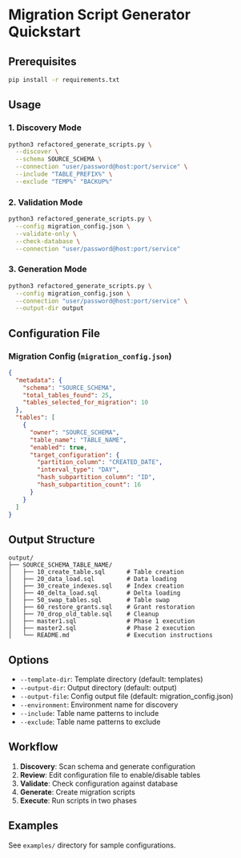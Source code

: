 # Migration Script Generator Quickstart

## Prerequisites
```bash
pip install -r requirements.txt
```

## Usage

### 1. Discovery Mode
```bash
python3 refactored_generate_scripts.py \
  --discover \
  --schema SOURCE_SCHEMA \
  --connection "user/password@host:port/service" \
  --include "TABLE_PREFIX%" \
  --exclude "TEMP%" "BACKUP%"
```

### 2. Validation Mode
```bash
python3 refactored_generate_scripts.py \
  --config migration_config.json \
  --validate-only \
  --check-database \
  --connection "user/password@host:port/service"
```

### 3. Generation Mode
```bash
python3 refactored_generate_scripts.py \
  --config migration_config.json \
  --connection "user/password@host:port/service" \
  --output-dir output
```

## Configuration File

### Migration Config (`migration_config.json`)
```json
{
  "metadata": {
    "schema": "SOURCE_SCHEMA",
    "total_tables_found": 25,
    "tables_selected_for_migration": 10
  },
  "tables": [
    {
      "owner": "SOURCE_SCHEMA",
      "table_name": "TABLE_NAME",
      "enabled": true,
      "target_configuration": {
        "partition_column": "CREATED_DATE",
        "interval_type": "DAY",
        "hash_subpartition_column": "ID",
        "hash_subpartition_count": 16
      }
    }
  ]
}
```

## Output Structure
```
output/
├── SOURCE_SCHEMA_TABLE_NAME/
│   ├── 10_create_table.sql      # Table creation
│   ├── 20_data_load.sql         # Data loading
│   ├── 30_create_indexes.sql    # Index creation
│   ├── 40_delta_load.sql        # Delta loading
│   ├── 50_swap_tables.sql       # Table swap
│   ├── 60_restore_grants.sql    # Grant restoration
│   ├── 70_drop_old_table.sql    # Cleanup
│   ├── master1.sql              # Phase 1 execution
│   ├── master2.sql              # Phase 2 execution
│   └── README.md                # Execution instructions
```

## Options
- `--template-dir`: Template directory (default: templates)
- `--output-dir`: Output directory (default: output)
- `--output-file`: Config output file (default: migration_config.json)
- `--environment`: Environment name for discovery
- `--include`: Table name patterns to include
- `--exclude`: Table name patterns to exclude

## Workflow
1. **Discovery**: Scan schema and generate configuration
2. **Review**: Edit configuration file to enable/disable tables
3. **Validate**: Check configuration against database
4. **Generate**: Create migration scripts
5. **Execute**: Run scripts in two phases

## Examples
See `examples/` directory for sample configurations.
